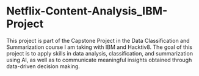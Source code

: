 # Netflix-Content-Analysis_IBM-Project
This project is part of the Capstone Project in the Data Classification and Summarization course I am taking with IBM and Hacktiv8. The goal of this project is to apply skills in data analysis, classification, and summarization using AI, as well as to communicate meaningful insights obtained through data-driven decision making.
